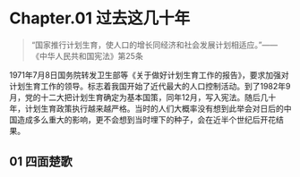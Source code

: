 # Chapter.01 过去这几十年
>“国家推行计划生育，使人口的增长同经济和社会发展计划相适应。”——《中华人民共和国宪法》第25条

1971年7月8日国务院转发卫生部等《关于做好计划生育工作的报告》，要求加强对计划生育工作的领导。标志着我国开始了近代最大的人口控制活动。到了1982年9月，党的十二大把计划生育确定为基本国策，同年12月，写入宪法。随后几十年，计划生育政策执行越来越严格。当时的人们大概率没有想到此举会对日后的中国造成多么重大的影响，更不会想到当时埋下的种子，会在近半个世纪后开花结果。

## 01 四面楚歌
